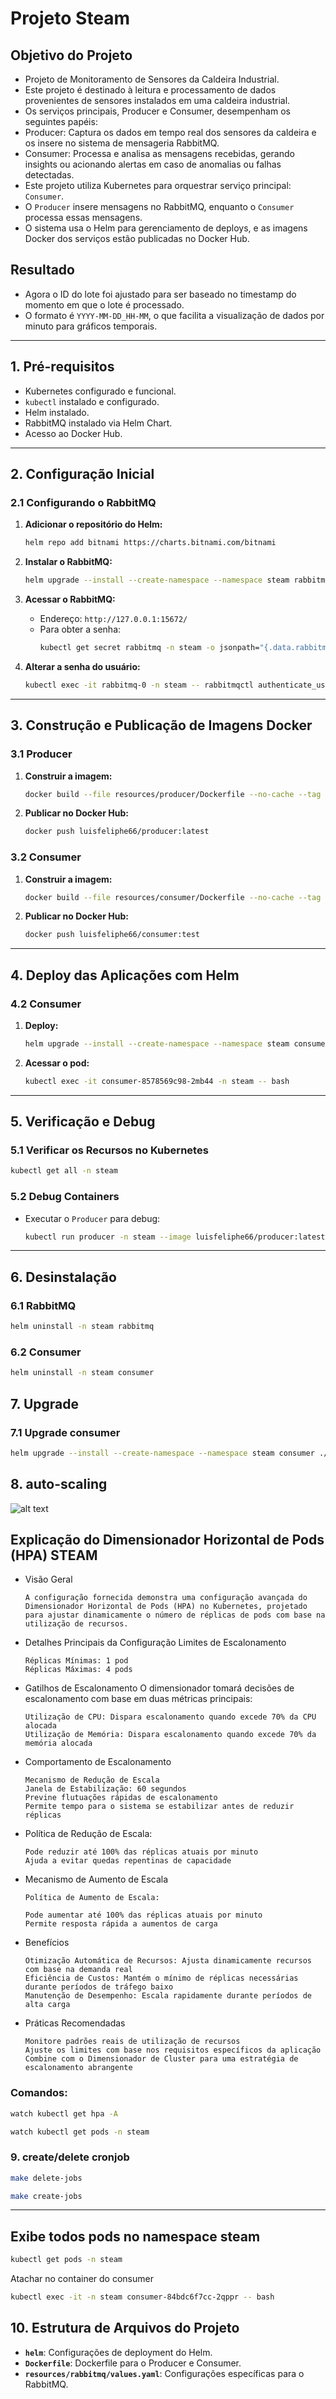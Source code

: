 
# Projeto Steam

## **Objetivo do Projeto**
 - Projeto de Monitoramento de Sensores da Caldeira Industrial.
 - Este projeto é destinado à leitura e processamento de dados provenientes de sensores instalados em uma caldeira industrial.
 - Os serviços principais, Producer e Consumer, desempenham os seguintes papéis:
  - Producer: Captura os dados em tempo real dos sensores da caldeira e os insere no sistema de mensageria RabbitMQ.
  - Consumer: Processa e analisa as mensagens recebidas, gerando insights ou acionando alertas em caso de anomalias ou falhas detectadas.
 - Este projeto utiliza Kubernetes para orquestrar serviço principal: `Consumer`. 
 - O `Producer` insere mensagens no RabbitMQ, enquanto o `Consumer` processa essas mensagens. 
 - O sistema usa o Helm para gerenciamento de deploys, e as imagens Docker dos serviços estão publicadas no Docker Hub.

## **Resultado**

 - Agora o ID do lote foi ajustado para ser baseado no timestamp do momento em que o lote é processado. 
 - O formato é `YYYY-MM-DD_HH-MM`, o que facilita a visualização de dados por minuto para gráficos temporais.
---

## **1. Pré-requisitos**
- Kubernetes configurado e funcional.
- `kubectl` instalado e configurado.
- Helm instalado.
- RabbitMQ instalado via Helm Chart.
- Acesso ao Docker Hub.

---

## **2. Configuração Inicial**

### **2.1 Configurando o RabbitMQ**
1. **Adicionar o repositório do Helm:**
   ```bash
   helm repo add bitnami https://charts.bitnami.com/bitnami
   ```

2. **Instalar o RabbitMQ:**
   ```bash
   helm upgrade --install --create-namespace --namespace steam rabbitmq bitnami/rabbitmq --version 15.0.6 -f resources/rabbitmq/values.yaml
   ```

3. **Acessar o RabbitMQ:**
   - Endereço: `http://127.0.0.1:15672/`
   - Para obter a senha:
     ```bash
     kubectl get secret rabbitmq -n steam -o jsonpath="{.data.rabbitmq-password}" | base64 --decode
     ```

4. **Alterar a senha do usuário:**
   ```bash
   kubectl exec -it rabbitmq-0 -n steam -- rabbitmqctl authenticate_user user <nova_senha>
   ```

---

## **3. Construção e Publicação de Imagens Docker**

### **3.1 Producer**
1. **Construir a imagem:**
   ```bash
   docker build --file resources/producer/Dockerfile --no-cache --tag luisfeliphe66/producer:latest .
   ```

2. **Publicar no Docker Hub:**
   ```bash
   docker push luisfeliphe66/producer:latest
   ```

### **3.2 Consumer**
1. **Construir a imagem:**
   ```bash
   docker build --file resources/consumer/Dockerfile --no-cache --tag luisfeliphe66/consumer:test .
   ```

2. **Publicar no Docker Hub:**
   ```bash
   docker push luisfeliphe66/consumer:test
   ```

---

## **4. Deploy das Aplicações com Helm**

### **4.2 Consumer**
1. **Deploy:**
   ```bash
   helm upgrade --install --create-namespace --namespace steam consumer ./helm -f helm/values.yaml
   ```

2. **Acessar o pod:**
   ```bash
   kubectl exec -it consumer-8578569c98-2mb44 -n steam -- bash
   ```

---

## **5. Verificação e Debug**

### **5.1 Verificar os Recursos no Kubernetes**
```bash
kubectl get all -n steam
```

### **5.2 Debug Containers**
- Executar o `Producer` para debug:
  ```bash
  kubectl run producer -n steam --image luisfeliphe66/producer:latest
  ```
---

## **6. Desinstalação**

### **6.1 RabbitMQ**
```bash
helm uninstall -n steam rabbitmq
```

### **6.2 Consumer**
```bash
helm uninstall -n steam consumer
```

## **7. Upgrade**

### **7.1 Upgrade consumer**
```bash
helm upgrade --install --create-namespace --namespace steam consumer ./helm -f helm/values.yaml
```
## **8. auto-scaling**

![alt text](Steam.png)

## Explicação do Dimensionador Horizontal de Pods (HPA) STEAM
- Visão Geral

      A configuração fornecida demonstra uma configuração avançada do Dimensionador Horizontal de Pods (HPA) no Kubernetes, projetado para ajustar dinamicamente o número de réplicas de pods com base na utilização de recursos.

- Detalhes Principais da Configuração
      Limites de Escalonamento

      Réplicas Mínimas: 1 pod
      Réplicas Máximas: 4 pods

- Gatilhos de Escalonamento
      O dimensionador tomará decisões de escalonamento com base em duas métricas principais:

      Utilização de CPU: Dispara escalonamento quando excede 70% da CPU alocada
      Utilização de Memória: Dispara escalonamento quando excede 70% da memória alocada

- Comportamento de Escalonamento

      Mecanismo de Redução de Escala
      Janela de Estabilização: 60 segundos
      Previne flutuações rápidas de escalonamento
      Permite tempo para o sistema se estabilizar antes de reduzir réplicas


- Política de Redução de Escala:

      Pode reduzir até 100% das réplicas atuais por minuto
      Ajuda a evitar quedas repentinas de capacidade

- Mecanismo de Aumento de Escala

      Política de Aumento de Escala:

      Pode aumentar até 100% das réplicas atuais por minuto
      Permite resposta rápida a aumentos de carga

- Benefícios

      Otimização Automática de Recursos: Ajusta dinamicamente recursos com base na demanda real
      Eficiência de Custos: Mantém o mínimo de réplicas necessárias durante períodos de tráfego baixo
      Manutenção de Desempenho: Escala rapidamente durante períodos de alta carga

- Práticas Recomendadas

      Monitore padrões reais de utilização de recursos
      Ajuste os limites com base nos requisitos específicos da aplicação
      Combine com o Dimensionador de Cluster para uma estratégia de escalonamento abrangente


### Comandos:
```bash
watch kubectl get hpa -A
```
```bash
watch kubectl get pods -n steam
```
### **9. create/delete cronjob**
```bash
make delete-jobs
```
```bash
make create-jobs
```
---

## **Exibe todos pods no namespace steam**
```bash
kubectl get pods -n steam
```

Atachar no container do consumer
```bash
kubectl exec -it -n steam consumer-84bdc6f7cc-2qppr -- bash
```

## **10. Estrutura de Arquivos do Projeto**
- **`helm`**: Configurações de deployment do Helm.
- **`Dockerfile`**: Dockerfile para o Producer e Consumer.
- **`resources/rabbitmq/values.yaml`**: Configurações específicas para o RabbitMQ.
